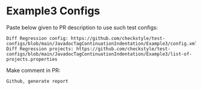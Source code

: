 # Example3 Configs
Paste below given to PR description to use such test configs:
```
Diff Regression config: https://github.com/checkstyle/test-configs/blob/main/JavadocTagContinuationIndentation/Example3/config.xml
Diff Regression projects: https://github.com/checkstyle/test-configs/blob/main/JavadocTagContinuationIndentation/Example3/list-of-projects.properties
```
Make comment in PR:
```
Github, generate report
```
